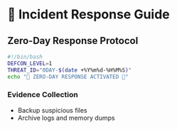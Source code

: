 # 🚨 Incident Response Guide

## Zero-Day Response Protocol

```bash
#!/bin/bash
DEFCON_LEVEL=1
THREAT_ID="0DAY-$(date +%Y%m%d-%H%M%S)"
echo "🚨 ZERO-DAY RESPONSE ACTIVATED 🚨"
```

### Evidence Collection

- Backup suspicious files
- Archive logs and memory dumps